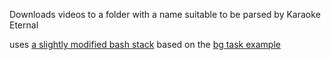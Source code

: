 Downloads videos to a folder with a name suitable to be parsed by Karaoke Eternal

uses [a slightly modified bash stack](https://bashsta.cc/) based on the [bg task example](https://github.com/cgsdev0/bash-stack/tree/main/examples/bg-task)
